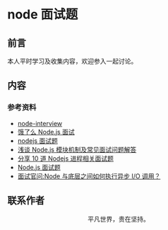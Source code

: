 # node 面试题

## 前言

本人平时学习及收集内容，欢迎参入一起讨论。

## 内容

### 参考资料

- [node-interview](https://github.com/ElemeFE/node-interview/tree/master/sections/zh-cn)
- [饿了么 Node.js 面试](https://github.com/ElemeFE/node-interview/tree/master/sections/zh-cn)
- [nodejs 面试题](https://interview.nodejs.red/#/zh/)
- [浅谈 Node.js 模块机制及常见面试问题解答](https://mp.weixin.qq.com/s/e2c4NF2U6B2hVqTTfPx8DQ)
- [分享 10 道 Nodejs 进程相关面试题](https://mp.weixin.qq.com/s/dKN95zcRI7qkwGYKhPXrcg)
- [Node.js 面试题](https://github.com/jimuyouyou/node-interview-questions)
- [面试官问:Node 与底层之间如何执行异步 I/O 调用？](https://mp.weixin.qq.com/s/kAmS_1VZHfmBH6YMWFN6BA)

## 联系作者

<div align="center">
    <p>
        平凡世界，贵在坚持。
    </p>
    <img :src="$withBase('/about/contact.png')" />
</div>
